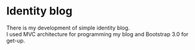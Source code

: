 # Identity blog

There is my development of simple identity blog. <br/>I used MVC architecture for programming my blog and Bootstrap 3.0 for get-up. 
